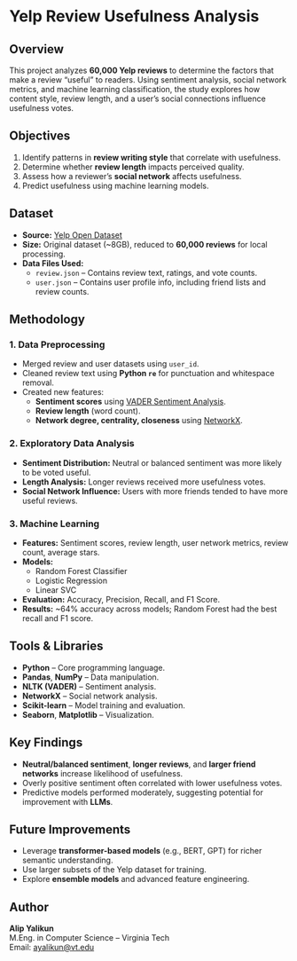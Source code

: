 # Yelp Review Usefulness Analysis

## Overview
This project analyzes **60,000 Yelp reviews** to determine the factors that make a review “useful” to readers. Using sentiment analysis, social network metrics, and machine learning classification, the study explores how content style, review length, and a user’s social connections influence usefulness votes.

## Objectives
1. Identify patterns in **review writing style** that correlate with usefulness.
2. Determine whether **review length** impacts perceived quality.
3. Assess how a reviewer’s **social network** affects usefulness.
4. Predict usefulness using machine learning models.

## Dataset
- **Source:** [Yelp Open Dataset](https://www.yelp.com/dataset)
- **Size:** Original dataset (~8GB), reduced to **60,000 reviews** for local processing.
- **Data Files Used:**
  - `review.json` – Contains review text, ratings, and vote counts.
  - `user.json` – Contains user profile info, including friend lists and review counts.

## Methodology

### 1. Data Preprocessing
- Merged review and user datasets using `user_id`.
- Cleaned review text using **Python `re`** for punctuation and whitespace removal.
- Created new features:
  - **Sentiment scores** using [VADER Sentiment Analysis](https://github.com/cjhutto/vaderSentiment).
  - **Review length** (word count).
  - **Network degree, centrality, closeness** using [NetworkX](https://networkx.org/).

### 2. Exploratory Data Analysis
- **Sentiment Distribution:** Neutral or balanced sentiment was more likely to be voted useful.
- **Length Analysis:** Longer reviews received more usefulness votes.
- **Social Network Influence:** Users with more friends tended to have more useful reviews.

### 3. Machine Learning
- **Features:** Sentiment scores, review length, user network metrics, review count, average stars.
- **Models:**
  - Random Forest Classifier
  - Logistic Regression
  - Linear SVC
- **Evaluation:** Accuracy, Precision, Recall, and F1 Score.
- **Results:** ~64% accuracy across models; Random Forest had the best recall and F1 score.

## Tools & Libraries
- **Python** – Core programming language.
- **Pandas**, **NumPy** – Data manipulation.
- **NLTK (VADER)** – Sentiment analysis.
- **NetworkX** – Social network analysis.
- **Scikit-learn** – Model training and evaluation.
- **Seaborn**, **Matplotlib** – Visualization.

## Key Findings
- **Neutral/balanced sentiment**, **longer reviews**, and **larger friend networks** increase likelihood of usefulness.
- Overly positive sentiment often correlated with lower usefulness votes.
- Predictive models performed moderately, suggesting potential for improvement with **LLMs**.

## Future Improvements
- Leverage **transformer-based models** (e.g., BERT, GPT) for richer semantic understanding.
- Use larger subsets of the Yelp dataset for training.
- Explore **ensemble models** and advanced feature engineering.

## Author
**Alip Yalikun**  
M.Eng. in Computer Science – Virginia Tech  
Email: ayalikun@vt.edu
